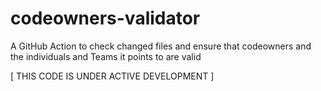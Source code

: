 # codeowners-validator
A GitHub Action to check changed files and ensure that codeowners and the individuals and Teams it points to are valid

[ THIS CODE IS UNDER ACTIVE DEVELOPMENT ]